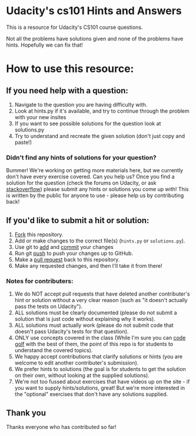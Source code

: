 Udacity's cs101 Hints and Answers
=================================

This is a resource for Udacity's CS101 course questions.

Not all the problems have solutions given and none of the problems have hints.
Hopefully we can fix that!

# How to use this resource:

## If you need help with a question:

1. Navigate to the question you are having difficulty with.
2. Look at hints.py if it's available, and try to continue through the problem
   with your new insites
3. If you want to see possible solutions for the question look at solutions.py
4. Try to understand and recreate the given solution (don't just copy and
   paste!)

### Didn't find any hints of solutions for your question?

Bummer! We're working on getting more materials here, but we currently don't
have every exercise covered. Can you help us? Once you find a solution for the
question (check the forums on Udacity, or ask
[stackoverflow](http://stackoverflow.com/)) please submit any hints or
solutions you come up with! This is written by the public for anyone to use -
please help us by contributing back!


## If you'd like to submit a hit or solution:

1. [Fork](https://help.github.com/articles/fork-a-repo) this repository.
2. Add or make changes to the correct file(s) (`hints.py` or `solutions.py`).
3. Use git to [add](https://www.atlassian.com/git/tutorial/git-basics#!add) and [commit](https://www.atlassian.com/git/tutorial/git-basics#!commit) your changes
4. Run git [push](https://www.atlassian.com/git/tutorial/remote-repositories#!push) to push your changes up to GitHub.
5. Make a [pull request](https://help.github.com/articles/using-pull-requests) back to this repository.
6. Make any requested changes, and then I'll take it from there!

### Notes for contributers:

1. We do NOT accept pull requests that have deleted another contributer's hint
   or solution without a very clear reason (such as "it doesn't actually pass
   the tests on Udacity").
2. ALL solutions must be clearly documented (please do not submit a solution
   that is just code without explaining why it works).
3. ALL solutions must actually work (please do not submit code that doesn't
   pass Udacity's tests for that question).
4. ONLY use concepts covered in the class (While I'm sure you can
   [code golf](http://en.wikipedia.org/wiki/Code_golf) with the best of them, the
   point of this repo is for students to understand the covered topics).
5. We happy accept contributions that clarify solutions or hints (you are
   welcome to edit another contributer's submission).
6. We prefer hints to solutions (the goal is for students to get the solution
   on their own, without looking at the supplied solutions).
7. We're not too fussed about exercises that have videos up on the site - if
   you want to supply hints/solutions, great! But we're more interested in the
   "optional" exercises that don't have any solutions supplied.

## Thank you

Thanks everyone who has contributed so far!